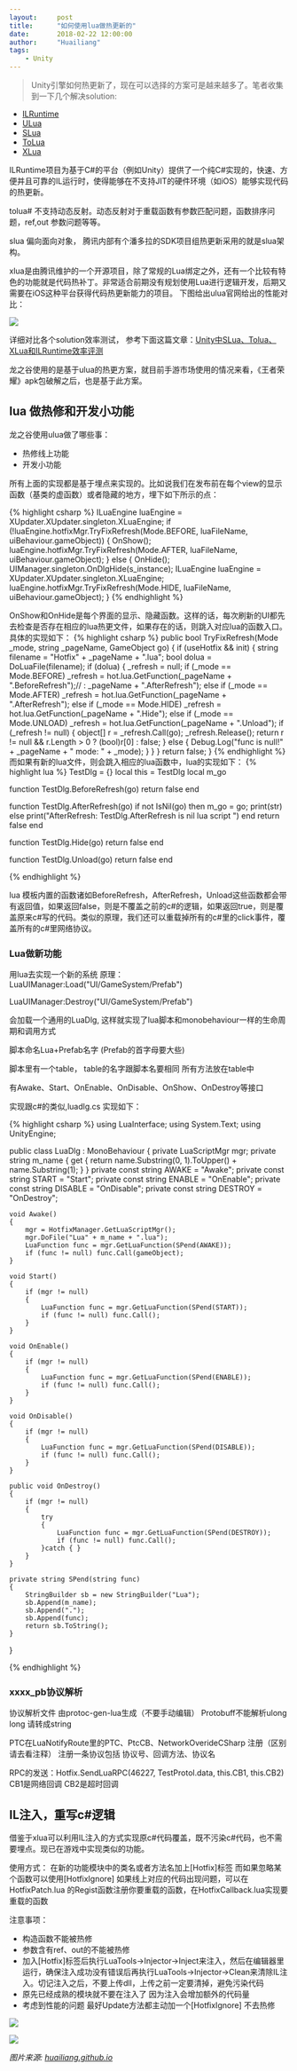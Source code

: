 ```yaml
---
layout:     post
title:      "如何使用lua做热更新的"
date:       2018-02-22 12:00:00
author:     "Huailiang"
tags:
    - Unity
---
```



> Unity引擎如何热更新了，现在可以选择的方案可是越来越多了。笔者收集到一下几个解决solution:

- [ILRuntime][i1]
- [ULua][i2]
- [SLua][i3]
- [ToLua][i4]
- [XLua][i5]

ILRuntime项目为基于C#的平台（例如Unity）提供了一个纯C#实现的，快速、方便并且可靠的IL运行时，使得能够在不支持JIT的硬件环境（如iOS）能够实现代码的热更新。

tolua# 不支持动态反射。动态反射对于重载函数有参数匹配问题，函数排序问题，ref,out 参数问题等等。

slua 偏向面向对象， 腾讯内部有个潘多拉的SDK项目组热更新采用的就是slua架构。

xlua是由腾讯维护的一个开源项目，除了常规的Lua绑定之外，还有一个比较有特色的功能就是代码热补丁。非常适合前期没有规划使用Lua进行逻辑开发，后期又需要在iOS这种平台获得代码热更新能力的项目。
下图给出ulua官网给出的性能对比：

![](/img/post-lua/lua1.jpg)

详细对比各个solution效率测试， 参考下面这篇文章：[Unity中SLua、Tolua、XLua和ILRuntime效率评测][i6]

龙之谷使用的是基于ulua的热更方案，就目前手游市场使用的情况来看，《王者荣耀》apk包破解之后，也是基于此方案。

## lua 做热修和开发小功能

龙之谷使用ulua做了哪些事：
- 热修线上功能
- 开发小功能

所有上面的实现都是基于埋点来实现的。比如说我们在发布前在每个view的显示函数（基类的虚函数）或者隐藏的地方，埋下如下所示的点：

{% highlight csharp %}
ILuaEngine luaEngine = XUpdater.XUpdater.singleton.XLuaEngine;
if (!luaEngine.hotfixMgr.TryFixRefresh(Mode.BEFORE, luaFileName, uiBehaviour.gameObject))
{
  OnShow();
  luaEngine.hotfixMgr.TryFixRefresh(Mode.AFTER, luaFileName, uiBehaviour.gameObject);
}
else
{
    OnHide();
    UIManager.singleton.OnDlgHide(s_instance);
    ILuaEngine luaEngine = XUpdater.XUpdater.singleton.XLuaEngine;
    luaEngine.hotfixMgr.TryFixRefresh(Mode.HIDE, luaFileName, uiBehaviour.gameObject);
}
{% endhighlight %}

OnShow和OnHide是每个界面的显示、隐藏函数。这样的话，每次刷新的UI都先去检查是否存在相应的lua热更文件，如果存在的话，则跳入对应lua的函数入口。具体的实现如下：
{% highlight csharp %}
public bool TryFixRefresh(Mode _mode, string _pageName, GameObject go)
{
    if (useHotfix && init)
    {
        string filename = "Hotfix" + _pageName + ".lua";
        bool dolua = DoLuaFile(filename);
        if (dolua)
        {
            _refresh = null;
            if (_mode == Mode.BEFORE) _refresh = hot.lua.GetFunction(_pageName + ".BeforeRefresh");// : _pageName + ".AfterRefresh");
            else if (_mode == Mode.AFTER) _refresh = hot.lua.GetFunction(_pageName + ".AfterRefresh");
            else if (_mode == Mode.HIDE) _refresh = hot.lua.GetFunction(_pageName + ".Hide");
            else if (_mode == Mode.UNLOAD) _refresh = hot.lua.GetFunction(_pageName + ".Unload");
            if (_refresh != null)
            {
                object[] r = _refresh.Call(go);
                _refresh.Release();
                return r != null && r.Length > 0 ? (bool)r[0] : false;
            }
            else
            {
                Debug.Log("func is null!" + _pageName + " mode: " + _mode);
            }
        }
    }
    return false;
}
{% endhighlight %}
而如果有新的lua文件，则会跳入相应的lua函数中，lua的实现如下：
{% highlight lua %}
TestDlg = {}
local this = TestDlg
local m_go

function TestDlg.BeforeRefresh(go)
	return false
end

function TestDlg.AfterRefresh(go)
	 if not IsNil(go) then
	 	m_go = go;
	 	print(str)
	else
		print("AfterRefresh: TestDlg.AfterRefresh is nil lua script ")
	end
	return false
end

function TestDlg.Hide(go)
	return false
end

function TestDlg.Unload(go)
	return false
end

{% endhighlight %}

lua 模板内置的函数诸如BeforeRefresh，AfterRefresh，Unload这些函数都会带有返回值，如果返回false，则是不覆盖之前的c#的逻辑，如果返回true，则是覆盖原来c#写的代码。类似的原理，我们还可以重载掉所有的c#里的click事件，覆盖所有的c#里网络协议。

### Lua做新功能
用lua去实现一个新的系统
原理：
LuaUIManager:Load("UI/GameSystem/Prefab")

LuaUIManager:Destroy("UI/GameSystem/Prefab")

会加载一个通用的LuaDlg, 这样就实现了lua脚本和monobehaviour一样的生命周期和调用方式

脚本命名Lua+Prefab名字 (Prefab的首字母要大些)

脚本里有一个table， table的名字跟脚本名要相同 所有方法放在table中

有Awake、Start、OnEnable、OnDisable、OnShow、OnDestroy等接口

实现跟c#的类似,luadlg.cs 实现如下：

{% highlight csharp %}
using LuaInterface;
using System.Text;
using UnityEngine;

public class LuaDlg : MonoBehaviour
{
    private LuaScriptMgr mgr;
    private string m_name { get { return name.Substring(0, 1).ToUpper() + name.Substring(1); } }
    private const string AWAKE = "Awake";
    private const string START = "Start";
    private const string ENABLE = "OnEnable";
    private const string DISABLE = "OnDisable";
    private const string DESTROY = "OnDestroy";

    void Awake()
    {
        mgr = HotfixManager.GetLuaScriptMgr();
        mgr.DoFile("Lua" + m_name + ".lua");
        LuaFunction func = mgr.GetLuaFunction(SPend(AWAKE));
        if (func != null) func.Call(gameObject);
    }

    void Start()
    {
        if (mgr != null)
        {
            LuaFunction func = mgr.GetLuaFunction(SPend(START));
            if (func != null) func.Call();
        }
    }

    void OnEnable()
    {
        if (mgr != null)
        {
            LuaFunction func = mgr.GetLuaFunction(SPend(ENABLE));
            if (func != null) func.Call();
        }
    }

    void OnDisable()
    {
        if (mgr != null)
        {
            LuaFunction func = mgr.GetLuaFunction(SPend(DISABLE));
            if (func != null) func.Call();
        }
    }

    public void OnDestroy()
    {
        if (mgr != null)
        {
            try
            {
                LuaFunction func = mgr.GetLuaFunction(SPend(DESTROY));
                if (func != null) func.Call();
            }catch { }
        }
    }

    private string SPend(string func)
    {
        StringBuilder sb = new StringBuilder("Lua");
        sb.Append(m_name);
        sb.Append(".");
        sb.Append(func);
        return sb.ToString();
    }
}


{% endhighlight %}

### xxxx_pb协议解析
协议解析文件 由protoc-gen-lua生成（不要手动编辑）
Protobuff不能解析ulong long 请转成string

PTC在LuaNotifyRoute里的PTC、PtcCB、NetworkOverideCSharp 注册（区别请去看注释） 注册一条协议包括 协议号、回调方法、协议名

RPC的发送：Hotfix.SendLuaRPC(46227, TestProtol.data, this.CB1, this.CB2)
	CB1是网络回调 CB2是超时回调


## IL注入，重写c#逻辑
借鉴于xlua可以利用IL注入的方式实现原c#代码覆盖，既不污染c#代码，也不需要埋点。现已在游戏中实现类似的功能。

使用方式：
在新的功能模块中的类名或者方法名加上[Hotfix]标签 而如果忽略某个函数可以使用[HotfixIgnore]
如果线上对应的代码出现问题，可以在HotfixPatch.lua 的Regist函数注册你要重载的函数，在HotfixCallback.lua实现要重载的函数

注意事项：
- 构造函数不能被热修
- 参数含有ref、out的不能被热修
- 加入[Hotfix]标签后执行LuaTools->Injector->Inject来注入，然后在编辑器里运行，确保注入成功没有错误后再执行LuaTools->Injector->Clean来清除IL注入。切记注入之后，不要上传dll，上传之前一定要清掉，避免污染代码
- 原先已经成熟的模块就不要在注入了 因为注入会增加额外的代码量
- 考虑到性能的问题 最好Update方法都主动加一个[HotfixIgnore] 不去热修

![](/img/post-lua/lua2.jpg)

![](/img/post-lua/lua3.jpg)

*图片来源: [huailiang.github.io][i3]*


[i1]: https://github.com/meta-42/ILRuntime
[i2]: http://www.ulua.org
[i3]: http://www.slua.net/
[i4]: https://github.com/topameng/
[i5]: https://github.com/Tencent/xLua
[i6]: http://blog.csdn.net/u011467512/article/details/72716376

